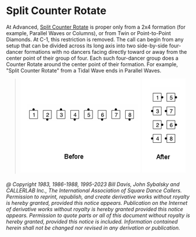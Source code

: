
# Split Counter Rotate

At Advanced, [Split Counter Rotate](../a2/box_counter_rotate.md) is proper
only from a 2x4 formation (for example, Parallel Waves or Columns), 
or from Twin or Point-to-Point Diamonds. At C-1, this
restriction is removed. The call can begin from any setup that can be divided
across its long axis into two side-by-side four-dancer formations 
with no dancers facing directly toward or away from the center point 
of their group of four. Each such four-dancer group does a Counter Rotate around
the center point of their formation. 
For example, "Split Counter Rotate" from a Tidal Wave ends in Parallel Waves.

> 
> ![alt](split_counter_rotate-1.png)
> ![alt](split_counter_rotate-2.png)  
> 

###### @ Copyright 1983, 1986-1988, 1995-2023 Bill Davis, John Sybalsky and CALLERLAB Inc., The International Association of Square Dance Callers. Permission to reprint, republish, and create derivative works without royalty is hereby granted, provided this notice appears. Publication on the Internet of derivative works without royalty is hereby granted provided this notice appears. Permission to quote parts or all of this document without royalty is hereby granted, provided this notice is included. Information contained herein shall not be changed nor revised in any derivation or publication.

